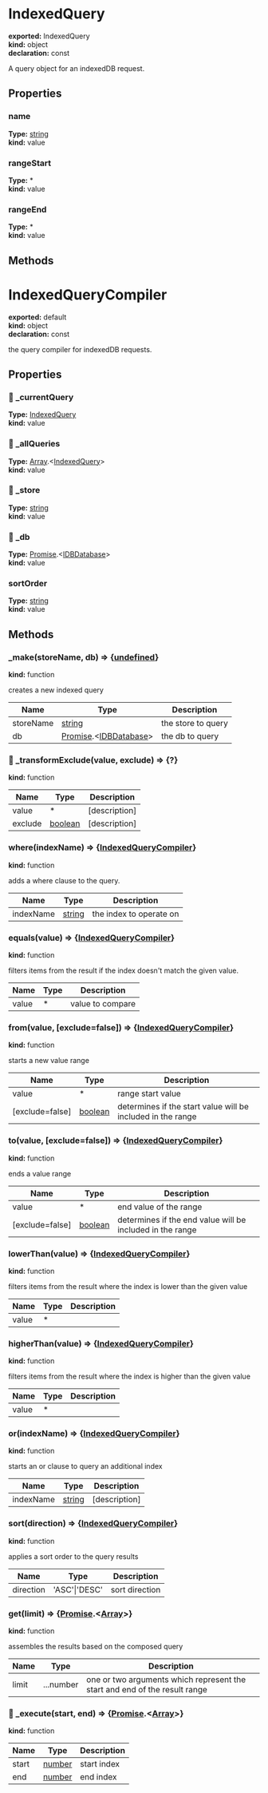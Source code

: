 # IndexedQuery        
  
**exported:** IndexedQuery        
**kind:** object        
**declaration:** const        
  
A query object for an indexedDB request.        
## Properties        
  
### name          
  
**Type:** [string](https://developer.mozilla.org/en-US/docs/Web/JavaScript/Reference/Global_Objects/String)          
**kind:** value          
  
  
  
  
### rangeStart          
  
**Type:** *          
**kind:** value          
  
  
  
  
### rangeEnd          
  
**Type:** *          
**kind:** value          
  
  
  
  
## Methods        
  
  
  
# IndexedQueryCompiler      
  
**exported:** default      
**kind:** object      
**declaration:** const      
  
the query compiler for indexedDB requests.      
## Properties      
  
### 🚫 _currentQuery        
  
**Type:** [IndexedQuery](./Module:-IndexedDB::IndexedQueryCompiler#indexedquery)        
**kind:** value        
  
  
  
  
### 🚫 _allQueries        
  
**Type:** [Array](https://developer.mozilla.org/en-US/docs/Web/JavaScript/Reference/Global_Objects/Array).&lt;[IndexedQuery](./Module:-IndexedDB::IndexedQueryCompiler#indexedquery)&gt;        
**kind:** value        
  
  
  
  
### 🚫 _store        
  
**Type:** [string](https://developer.mozilla.org/en-US/docs/Web/JavaScript/Reference/Global_Objects/String)        
**kind:** value        
  
  
  
  
### 🚫 _db        
  
**Type:** [Promise](https://developer.mozilla.org/en-US/docs/Web/JavaScript/Reference/Global_Objects/Promise).&lt;[IDBDatabase](https://developer.mozilla.org/en-US/docs/Web/API/IDBDatabase)&gt;        
**kind:** value        
  
  
  
  
### sortOrder        
  
**Type:** [string](https://developer.mozilla.org/en-US/docs/Web/JavaScript/Reference/Global_Objects/String)        
**kind:** value        
  
  
  
  
## Methods      
  
### _make(storeName, db) => {[undefined](https://developer.mozilla.org/en-US/docs/Web/JavaScript/Reference/Global_Objects/undefined)}        
  
**kind:** function        
  
creates a new indexed query        
  
| Name | Type | Description |          
|------|------|-------------|          
| storeName | [string](https://developer.mozilla.org/en-US/docs/Web/JavaScript/Reference/Global_Objects/String) | the store to query |          
| db | [Promise](https://developer.mozilla.org/en-US/docs/Web/JavaScript/Reference/Global_Objects/Promise).&lt;[IDBDatabase](https://developer.mozilla.org/en-US/docs/Web/API/IDBDatabase)&gt; |   the db to query |\n        
  
  
### 🚫 _transformExclude(value, exclude) => {?}        
  
**kind:** function        
  
  
  
| Name | Type | Description |          
|------|------|-------------|          
| value | * |   [description] |          
| exclude | [boolean](https://developer.mozilla.org/en-US/docs/Web/JavaScript/Reference/Global_Objects/Boolean) | [description] |\n        
  
  
### where(indexName) => {[IndexedQueryCompiler](./Module:-IndexedDB::IndexedQueryCompiler#indexedquerycompiler)}        
  
**kind:** function        
  
adds a where clause to the query.        
  
| Name | Type | Description |          
|------|------|-------------|          
| indexName | [string](https://developer.mozilla.org/en-US/docs/Web/JavaScript/Reference/Global_Objects/String) | the index to operate on |\n        
  
  
### equals(value) => {[IndexedQueryCompiler](./Module:-IndexedDB::IndexedQueryCompiler#indexedquerycompiler)}        
  
**kind:** function        
  
filters items from the result if the index doesn't match the given value.        
  
| Name | Type | Description |          
|------|------|-------------|          
| value | * | value to compare |\n        
  
  
### from(value, [exclude=false]) => {[IndexedQueryCompiler](./Module:-IndexedDB::IndexedQueryCompiler#indexedquerycompiler)}        
  
**kind:** function        
  
starts a new value range        
  
| Name | Type | Description |          
|------|------|-------------|          
| value | * |                 range start value |          
| [exclude=false] | [boolean](https://developer.mozilla.org/en-US/docs/Web/JavaScript/Reference/Global_Objects/Boolean) | determines if the start value will be included in the range |\n        
  
  
### to(value, [exclude=false]) => {[IndexedQueryCompiler](./Module:-IndexedDB::IndexedQueryCompiler#indexedquerycompiler)}        
  
**kind:** function        
  
ends a value range        
  
| Name | Type | Description |          
|------|------|-------------|          
| value | * |                 end value of the range |          
| [exclude=false] | [boolean](https://developer.mozilla.org/en-US/docs/Web/JavaScript/Reference/Global_Objects/Boolean) | determines if the end value will be included in the range |\n        
  
  
### lowerThan(value) => {[IndexedQueryCompiler](./Module:-IndexedDB::IndexedQueryCompiler#indexedquerycompiler)}        
  
**kind:** function        
  
filters items from the result where the index is lower than the given value        
  
| Name | Type | Description |          
|------|------|-------------|          
| value | * |   |\n        
  
  
### higherThan(value) => {[IndexedQueryCompiler](./Module:-IndexedDB::IndexedQueryCompiler#indexedquerycompiler)}        
  
**kind:** function        
  
filters items from the result where the index is higher than the given value        
  
| Name | Type | Description |          
|------|------|-------------|          
| value | * |   |\n        
  
  
### or(indexName) => {[IndexedQueryCompiler](./Module:-IndexedDB::IndexedQueryCompiler#indexedquerycompiler)}        
  
**kind:** function        
  
starts an or clause to query an additional index        
  
| Name | Type | Description |          
|------|------|-------------|          
| indexName | [string](https://developer.mozilla.org/en-US/docs/Web/JavaScript/Reference/Global_Objects/String) | [description] |\n        
  
  
### sort(direction) => {[IndexedQueryCompiler](./Module:-IndexedDB::IndexedQueryCompiler#indexedquerycompiler)}        
  
**kind:** function        
  
applies a sort order to the query results        
  
| Name | Type | Description |          
|------|------|-------------|          
| direction | 'ASC'&#124;'DESC' | sort direction |\n        
  
  
### get(limit) => {[Promise](https://developer.mozilla.org/en-US/docs/Web/JavaScript/Reference/Global_Objects/Promise).&lt;[Array](https://developer.mozilla.org/en-US/docs/Web/JavaScript/Reference/Global_Objects/Array)&gt;}        
  
**kind:** function        
  
assembles the results based on the composed query        
  
| Name | Type | Description |          
|------|------|-------------|          
| limit | ...number | one or two arguments which represent the start and end of the result range |\n        
  
  
### 🚫 _execute(start, end) => {[Promise](https://developer.mozilla.org/en-US/docs/Web/JavaScript/Reference/Global_Objects/Promise).&lt;[Array](https://developer.mozilla.org/en-US/docs/Web/JavaScript/Reference/Global_Objects/Array)&gt;}        
  
**kind:** function        
  
  
  
| Name | Type | Description |          
|------|------|-------------|          
| start | [number](https://developer.mozilla.org/en-US/docs/Web/JavaScript/Reference/Global_Objects/Number) | start index |          
| end | [number](https://developer.mozilla.org/en-US/docs/Web/JavaScript/Reference/Global_Objects/Number) |   end index |\n        
  
  
